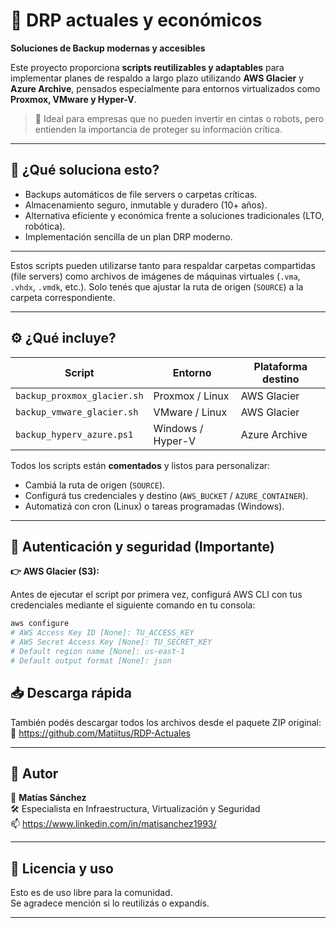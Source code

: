 # 💾 DRP actuales y económicos

**Soluciones de Backup modernas y accesibles**

Este proyecto proporciona **scripts reutilizables y adaptables** para implementar planes de respaldo a largo plazo utilizando **AWS Glacier** y **Azure Archive**, pensados especialmente para entornos virtualizados como **Proxmox, VMware y Hyper-V**.

> 📌 Ideal para empresas que no pueden invertir en cintas o robots, pero entienden la importancia de proteger su información crítica.

---

## 🧠 ¿Qué soluciona esto?

- Backups automáticos de file servers o carpetas críticas.
- Almacenamiento seguro, inmutable y duradero (10+ años).
- Alternativa eficiente y económica frente a soluciones tradicionales (LTO, robótica).
- Implementación sencilla de un plan DRP moderno.

---

Estos scripts pueden utilizarse tanto para respaldar carpetas compartidas (file servers) como archivos de imágenes de máquinas virtuales (`.vma`, `.vhdx`, `.vmdk`, etc.). Solo tenés que ajustar la ruta de origen (`SOURCE`) a la carpeta correspondiente.

---

## ⚙️ ¿Qué incluye?

| Script                        | Entorno           | Plataforma destino |
|-------------------------------|-------------------|--------------------|
| `backup_proxmox_glacier.sh`   | Proxmox / Linux   | AWS Glacier        |
| `backup_vmware_glacier.sh`    | VMware / Linux    | AWS Glacier        |
| `backup_hyperv_azure.ps1`     | Windows / Hyper-V | Azure Archive      |

Todos los scripts están **comentados** y listos para personalizar:

- Cambiá la ruta de origen (`SOURCE`).
- Configurá tus credenciales y destino (`AWS_BUCKET` / `AZURE_CONTAINER`).
- Automatizá con cron (Linux) o tareas programadas (Windows).

---

## 🔑 Autenticación y seguridad (Importante)

**👉 AWS Glacier (S3):**

Antes de ejecutar el script por primera vez, configurá AWS CLI con tus credenciales mediante el siguiente comando en tu consola:

```bash
aws configure
# AWS Access Key ID [None]: TU_ACCESS_KEY
# AWS Secret Access Key [None]: TU_SECRET_KEY
# Default region name [None]: us-east-1
# Default output format [None]: json
```
## 📥 Descarga rápida

También podés descargar todos los archivos desde el paquete ZIP original:  
🔗 https://github.com/Matiitus/RDP-Actuales

---

## 👤 Autor

📌 **Matías Sánchez**  
🛠️ Especialista en Infraestructura, Virtualización y Seguridad  
📫 https://www.linkedin.com/in/matisanchez1993/


---

## 🤝 Licencia y uso

Esto es de uso libre para la comunidad.  
Se agradece mención si lo reutilizás o expandís.

---

